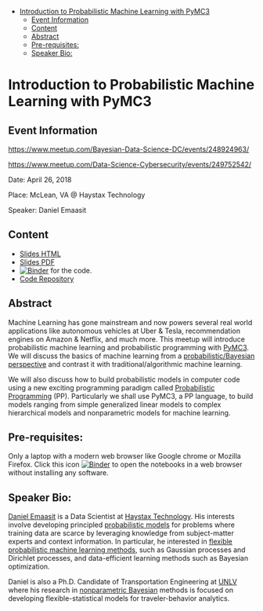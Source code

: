 -   [Introduction to Probabilistic Machine Learning with PyMC3](#introduction-to-probabilistic-machine-learning-with-pymc3)
    -   [Event Information](#event-information)
    -   [Content](#content)
    -   [Abstract](#abstract)
    -   [Pre-requisites:](#pre-requisites)
    -   [Speaker Bio:](#speaker-bio)

Introduction to Probabilistic Machine Learning with PyMC3
========================================================

Event Information
-----------------

<https://www.meetup.com/Bayesian-Data-Science-DC/events/248924963/>

<https://www.meetup.com/Data-Science-Cybersecurity/events/249752542/>

Date: April 26, 2018

Place: McLean, VA @ Haystax Technology

Speaker: Daniel Emaasit

Content
-------

-   [Slides HTML](https://slides.com/emaasit/intro-pml-dc)
-   [Slides PDF](https://github.com/Emaasit/meetups/blob/master/2018_04_26_Intro_to_PML_DC/slides/intro-pml-dc.pdf)
-   [![Binder](https://mybinder.org/badge.svg)](https://mybinder.org/v2/gh/Emaasit/meetups/master?urlpath=lab) for the code. 
-   [Code Repository](https://github.com/Emaasit/meetups/blob/master/2018_04_26_Intro_to_PML_DC/notebooks)

Abstract
--------

Machine Learning has gone mainstream and now powers several real world applications like autonomous vehicles at Uber & Tesla, recommendation engines on Amazon & Netflix, and much more. This meetup will introduce probabilistic machine learning and probabilistic programming with [PyMC3](http://docs.pymc.io/). We will discuss the basics of machine learning from a [probabilistic/Bayesian perspective](http://mlg.eng.cam.ac.uk/zoubin/bayesian.html) and contrast it with traditional/algorithmic machine learning.

We will also discuss how to build probabilistic models in computer code using a new exciting programming paradigm called [Probabilistic Programming](http://probabilistic-programming.org/wiki/Home) (PP). Particularly we shall use PyMC3, a PP language, to build models ranging from simple generalized linear models to complex hierarchical models and nonparametric models for machine learning.

Pre-requisites:
---------------

Only a laptop with a modern web browser like Google chrome or Mozilla Firefox. Click this icon [![Binder](https://mybinder.org/badge.svg)](https://mybinder.org/v2/gh/Emaasit/meetups/master?urlpath=lab) to open the notebooks in a web browser without installing any software.

Speaker Bio:
------------

[Daniel Emaasit](http://www.danielemaasit.com/) is a Data Scientist at [Haystax Technology](https://www.haystax.com/). His interests involve developing principled [probabilistic models](http://mlg.eng.cam.ac.uk/zoubin/bayesian.html) for problems where training data are scarce by leveraging knowledge from subject-matter experts and context information. In particular, he interested in [flexible](http://mlg.eng.cam.ac.uk/pub/topics/#np) [probabilistic machine learning methods](http://mlg.eng.cam.ac.uk/zoubin/bayesian.html), such as Gaussian processes and Dirichlet processes, and data-efficient learning methods such as Bayesian optimization.

Daniel is also a Ph.D. Candidate of Transportation Engineering at [UNLV](http://www.unlv.edu/) where his research in [nonparametric Bayesian](http://mlg.eng.cam.ac.uk/pub/topics/#np) methods is focused on developing flexible-statistical models for traveler-behavior analytics.
